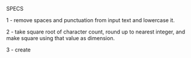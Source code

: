 SPECS

1 - remove spaces and punctuation from input text and lowercase it.

2 - take square root of character count, round up to nearest integer, and make square using that value as dimension.

3 - create 
